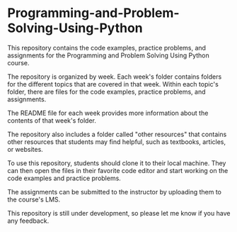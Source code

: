 # Programming-and-Problem-Solving-Using-Python

This repository contains the code examples, practice problems, and assignments for the Programming and Problem Solving Using Python course.

The repository is organized by week. Each week's folder contains folders for the different topics that are covered in that week. Within each topic's folder, there are files for the code examples, practice problems, and assignments.

The README file for each week provides more information about the contents of that week's folder.

The repository also includes a folder called "other resources" that contains other resources that students may find helpful, such as textbooks, articles, or websites.

To use this repository, students should clone it to their local machine. They can then open the files in their favorite code editor and start working on the code examples and practice problems.

The assignments can be submitted to the instructor by uploading them to the course's LMS.

This repository is still under development, so please let me know if you have any feedback.


